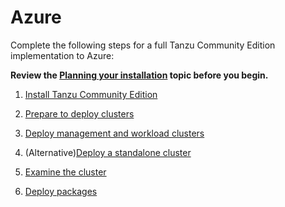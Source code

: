 # Azure
Complete the following steps for a full Tanzu Community Edition implementation to Azure:

**Review the [Planning your installation](installation-planning.md) topic before you begin.**

1. [Install Tanzu Community Edition](cli-installation)

1. [Prepare to deploy clusters](azure-mgmt)

1. [Deploy management and workload clusters](azure-install-mgmt)

1. (Alternative)[Deploy a standalone cluster](azure-install-standalone)

1. [Examine the cluster](verify-deployment)

1. [Deploy packages](packages-intro)
